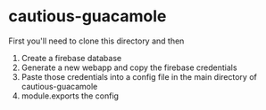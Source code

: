 # cautious-guacamole

First you'll need to clone this directory and then

1. Create a firebase database
2. Generate a new webapp and copy the firebase credentials
3. Paste those credentials into a config file in the main directory of cautious-guacamole
4. module.exports the config
